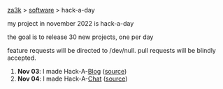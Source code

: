 [za3k](/) > [software](/software) > hack-a-day

my project in november 2022 is hack-a-day

the goal is to release 30 new projects, one per day

feature requests will be directed to /dev/null. pull requests will be blindly accepted.

1. **Nov 03**: I made Hack-A-[Blog](https://tilde.za3k.com/hackaday/blog) ([source](https://github.com/za3k/day03_blog))
2. **Nov 04**: I made Hack-A-[Chat](https://tilde.za3k.com/hackaday/chat) ([source](https://github.com/za3k/day04_chat))
